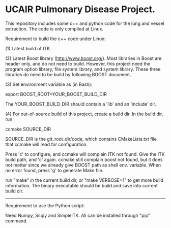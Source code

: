 UCAIR Pulmonary Disease Project. 
=====

This repository includes some c++ and python code for the lung and vessel
extraction. The code is only compiled at Linux. 

Requirement to build the c++ code under Linux: 

(1) Latest build of ITK.

(2) Latest Boost library (http://www.boost.org/). Most libraries in Boost are
header only, and do not need to build. However, this project need the program
option library, file system library, and system library. These three libraries
do need to be build by following BOOST document. 

(3) Set environment variable as (in Bash):

export BOOST_ROOT=YOUR_BOOST_BUILD_DIR

The YOUR_BOOST_BUILD_DIR should contain a 'lib' and an 'include' dir. 

(4) For out-of-source build of this project, create a build dir. In the build
dir, run 

ccmake SOURCE_DIR

SOURCE_DIR is the git_root_dir/code, which contains CMakeLists.txt file that
ccmake will read for configuration. 

Press 'c' to configure, and ccmake will complain ITK not found. Give the ITK
build path, and 'c' again. ccmake still complain boost not found, but it does
not matter since we already give BOOST path as shell env. variable. When no
error found, press 'g' to generate Make file. 

run "make" in the current build dir, or "make VERBOSE=1" to get more build
information. The binary executable should be build and save into current build
dir. 

---------------------------------------

Requirement to use the Python script: 

Need Numpy, Scipy and SimpleITK. All can be installed through "pip" command. 


